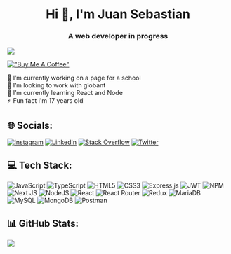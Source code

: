 <h1 align='center'>Hi 👋, I'm Juan Sebastian</h1>
<h3 align="center">A web developer in progress</h3>

![](https://komarev.com/ghpvc/?username=sicasta)

[!["Buy Me A Coffee"](https://www.buymeacoffee.com/assets/img/custom_images/yellow_img.png)](https://www.buymeacoffee.com/sicasta)

🔭 I’m currently working on a page for a school<br>👯 I’m looking to work with globant<br>🌱 I’m currently learning React and Node<br>⚡ Fun fact i'm 17 years old


## 🌐 Socials:
[![Instagram](https://img.shields.io/badge/Instagram-%23E4405F.svg?logo=Instagram&logoColor=white)](https://instagram.com/sicasta_) [![LinkedIn](https://img.shields.io/badge/LinkedIn-%230077B5.svg?logo=linkedin&logoColor=white)](https://linkedin.com/in/castanedaburbanoj) [![Stack Overflow](https://img.shields.io/badge/-Stackoverflow-FE7A16?logo=stack-overflow&logoColor=white)](https://stackoverflow.com/users/19446606) [![Twitter](https://img.shields.io/badge/Twitter-%231DA1F2.svg?logo=Twitter&logoColor=white)](https://twitter.com/maybeCasta) 

## 💻 Tech Stack:
![JavaScript](https://img.shields.io/badge/javascript-%23323330.svg?style=flat&logo=javascript&logoColor=%23F7DF1E) ![TypeScript](https://img.shields.io/badge/typescript-%23007ACC.svg?style=flat&logo=typescript&logoColor=white) ![HTML5](https://img.shields.io/badge/html5-%23E34F26.svg?style=flat&logo=html5&logoColor=white) ![CSS3](https://img.shields.io/badge/css3-%231572B6.svg?style=flat&logo=css3&logoColor=white) ![Express.js](https://img.shields.io/badge/express.js-%23404d59.svg?style=flat&logo=express&logoColor=%2361DAFB) ![JWT](https://img.shields.io/badge/JWT-black?style=flat&logo=JSON%20web%20tokens) ![NPM](https://img.shields.io/badge/NPM-%23000000.svg?style=flat&logo=npm&logoColor=white) ![Next JS](https://img.shields.io/badge/Next-black?style=flat&logo=next.js&logoColor=white) ![NodeJS](https://img.shields.io/badge/node.js-6DA55F?style=flat&logo=node.js&logoColor=white) ![React](https://img.shields.io/badge/react-%2320232a.svg?style=flat&logo=react&logoColor=%2361DAFB) ![React Router](https://img.shields.io/badge/React_Router-CA4245?style=flat&logo=react-router&logoColor=white) ![Redux](https://img.shields.io/badge/redux-%23593d88.svg?style=flat&logo=redux&logoColor=white) ![MariaDB](https://img.shields.io/badge/MariaDB-003545?style=flat&logo=mariadb&logoColor=white) ![MySQL](https://img.shields.io/badge/mysql-%2300f.svg?style=flat&logo=mysql&logoColor=white) ![MongoDB](https://img.shields.io/badge/MongoDB-%234ea94b.svg?style=flat&logo=mongodb&logoColor=white) ![Postman](https://img.shields.io/badge/Postman-FF6C37?style=flat&logo=postman&logoColor=white)
## 📊 GitHub Stats:
![](https://github-readme-stats.vercel.app/api?username=sicasta&theme=dark&hide_border=true&include_all_commits=true&count_private=true)<br/>


<!-- Proudly created with GPRM ( https://gprm.itsvg.in ) -->
  
